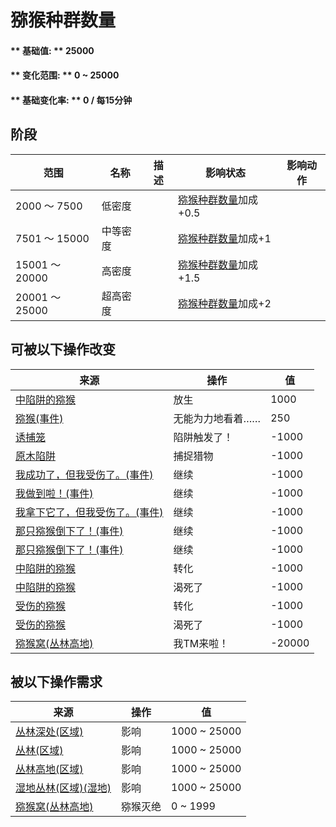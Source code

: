# 猕猴种群数量  
#### ** 基础值: ** 25000   
#### ** 变化范围: ** 0 ~ 25000  
#### ** 基础变化率: ** 0 / 每15分钟  
## 阶段  
范围  |  名称  |  描述  |  影响状态  |  影响动作  
----  |  ----  |  ----  |  ----  |  ----  
2000 ～ 7500  |  低密度  |    |  [猕猴种群数量](Pop_Macaque.md)加成+0.5  |    
7501 ～ 15000  |  中等密度  |    |  [猕猴种群数量](Pop_Macaque.md)加成+1  |    
15001 ～ 20000  |  高密度  |    |  [猕猴种群数量](Pop_Macaque.md)加成+1.5  |    
20001 ～ 25000  |  超高密度  |    |  [猕猴种群数量](Pop_Macaque.md)加成+2  |    
## 可被以下操作改变  
来源  |  操作  |  值  
----  |  ----  |  ----  
[中陷阱的猕猴](CageTrapMacaque.md)  |  放生  |  1000  
[猕猴(事件)](Event_MacaqueRaidRummaging.md)  |  无能为力地看着……  |  250  
[诱捕笼](CageTrapPlaced.md)  |  陷阱触发了！  |  -1000  
[原木陷阱](LogTrap.md)  |  捕捉猎物  |  -1000  
[我成功了，但我受伤了。(事件)](Event_MacaqueDenFightMixedSuccess.md)  |  继续  |  -1000  
[我做到啦！(事件)](Event_MacaqueDenFightSuccess.md)  |  继续  |  -1000  
[我拿下它了，但我受伤了。(事件)](Event_MacaqueFightMixedSuccess.md)  |  继续  |  -1000  
[那只猕猴倒下了！(事件)](Event_MacaqueFightSuccess.md)  |  继续  |  -1000  
[那只猕猴倒下了！(事件)](Event_MacaqueUndeadFightSuccess.md)  |  继续  |  -1000  
[中陷阱的猕猴](CageTrapMacaque.md)  |  转化  |  -1000  
[中陷阱的猕猴](CageTrapMacaque.md)  |  渴死了  |  -1000  
[受伤的猕猴](MacaqueWounded.md)  |  转化  |  -1000  
[受伤的猕猴](MacaqueWounded.md)  |  渴死了  |  -1000  
[猕猴窝(丛林高地)](MacaqueDenEntrance.md)  |  我TM来啦！  |  -20000  
## 被以下操作需求  
来源  |  操作  |  值  
----  |  ----  |  ----  
[丛林深处(区域)](DeepJungle.md)  |  影响  |  1000 ~ 25000  
[丛林(区域)](Jungle.md)  |  影响  |  1000 ~ 25000  
[丛林高地(区域)](JungleHighlands.md)  |  影响  |  1000 ~ 25000  
[湿地丛林(区域)(湿地)](Wetlands.md)  |  影响  |  1000 ~ 25000  
[猕猴窝(丛林高地)](MacaqueDenEntrance.md)  |  猕猴灭绝  |  0 ~ 1999  
